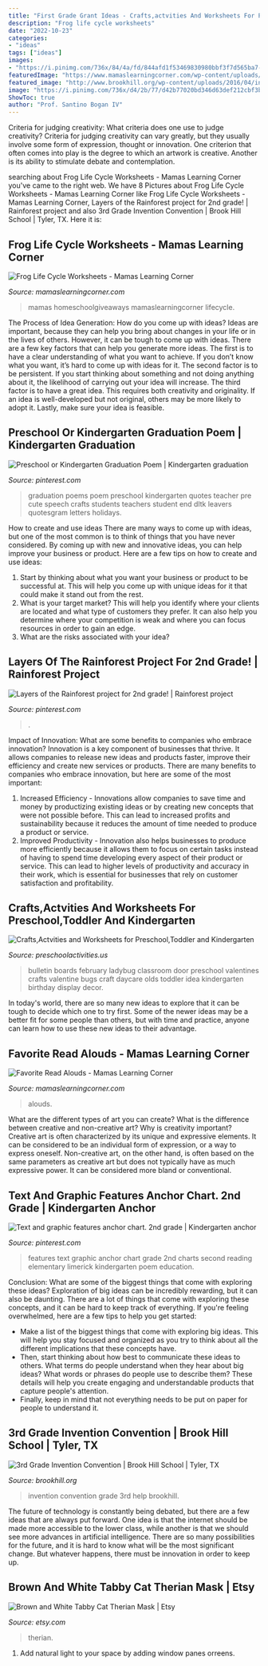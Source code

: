 ```yaml
---
title: "First Grade Grant Ideas - Crafts,actvities And Worksheets For Preschool,toddler And Kindergarten"
description: "Frog life cycle worksheets"
date: "2022-10-23"
categories:
- "ideas"
tags: ["ideas"]
images:
- "https://i.pinimg.com/736x/84/4a/fd/844afd1f53469830980bbf3f7d565ba7--graduation-poems-graduation-crafts.jpg"
featuredImage: "https://www.mamaslearningcorner.com/wp-content/uploads/2016/03/Frog-Life-Cycle-Printable-Packet.jpg"
featured_image: "http://www.brookhill.org/wp-content/uploads/2016/04/invention-conventionta-8.jpg"
image: "https://i.pinimg.com/736x/d4/2b/77/d42b77020bd346d63def212cbf3bab59--text-features-text-and-graphic-features.jpg"
ShowToc: true
author: "Prof. Santino Bogan IV"
---
```



Criteria for judging creativity: What criteria does one use to judge creativity?
Criteria for judging creativity can vary greatly, but they usually involve some form of expression, thought or innovation. One criterion that often comes into play is the degree to which an artwork is creative. Another is its ability to stimulate debate and contemplation.

	

		
searching about Frog Life Cycle Worksheets - Mamas Learning Corner you've came to the right web. We have 8 Pictures about Frog Life Cycle Worksheets - Mamas Learning Corner like Frog Life Cycle Worksheets - Mamas Learning Corner, Layers of the Rainforest project for 2nd grade! | Rainforest project and also 3rd Grade Invention Convention | Brook Hill School | Tyler, TX. Here it is:
		
    
## Frog Life Cycle Worksheets - Mamas Learning Corner

<img loading=lazy src="https://www.mamaslearningcorner.com/wp-content/uploads/2016/03/Frog-Life-Cycle-Printable-Packet.jpg" onerror="this.onerror=null;this.src='https://tse4.mm.bing.net/th?id=OIP.hIW0jSJHqEGVPfk0pNTg_wHaLH&amp;pid=15.1';" alt="Frog Life Cycle Worksheets - Mamas Learning Corner">

_Source: mamaslearningcorner.com_

>mamas homeschoolgiveaways mamaslearningcorner lifecycle. 

	

The Process of Idea Generation: How do you come up with ideas?
Ideas are important, because they can help you bring about changes in your life or in the lives of others. However, it can be tough to come up with ideas. There are a few key factors that can help you generate more ideas. The first is to have a clear understanding of what you want to achieve. If you don’t know what you want, it’s hard to come up with ideas for it. The second factor is to be persistent. If you start thinking about something and not doing anything about it, the likelihood of carrying out your idea will increase. The third factor is to have a great idea. This requires both creativity and originality. If an idea is well-developed but not original, others may be more likely to adopt it. Lastly, make sure your idea is feasible.

    
## Preschool Or Kindergarten Graduation Poem | Kindergarten Graduation

<img loading=lazy src="https://i.pinimg.com/736x/84/4a/fd/844afd1f53469830980bbf3f7d565ba7--graduation-poems-graduation-crafts.jpg" onerror="this.onerror=null;this.src='https://tse4.mm.bing.net/th?id=OIP.5n7E7S7OJrcU4UhM3QN62gAAAA&amp;pid=15.1';" alt="Preschool or Kindergarten Graduation Poem | Kindergarten graduation">

_Source: pinterest.com_

>graduation poems poem preschool kindergarten quotes teacher pre cute speech crafts students teachers student end dltk leavers quotesgram letters holidays. 

	

How to create and use ideas
There are many ways to come up with ideas, but one of the most common is to think of things that you have never considered. By coming up with new and innovative ideas, you can help improve your business or product. Here are a few tips on how to create and use ideas: 
1. Start by thinking about what you want your business or product to be successful at. This will help you come up with unique ideas for it that could make it stand out from the rest. 
2. What is your target market? This will help you identify where your clients are located and what type of customers they prefer. It can also help you determine where your competition is weak and where you can focus resources in order to gain an edge. 
3. What are the risks associated with your idea?

    
## Layers Of The Rainforest Project For 2nd Grade! | Rainforest Project

<img loading=lazy src="https://i.pinimg.com/736x/01/52/cb/0152cb1919efbe173bb1169253f06f8d.jpg" onerror="this.onerror=null;this.src='https://tse2.mm.bing.net/th?id=OIP.IjTdUhZ1FEantn9mCKZDhAHaJ3&amp;pid=15.1';" alt="Layers of the Rainforest project for 2nd grade! | Rainforest project">

_Source: pinterest.com_

>. 

	

Impact of Innovation: What are some benefits to companies who embrace innovation?
Innovation is a key component of businesses that thrive. It allows companies to release new ideas and products faster, improve their efficiency and create new services or products. There are many benefits to companies who embrace innovation, but here are some of the most important: 
1. Increased Efficiency - Innovations allow companies to save time and money by productizing existing ideas or by creating new concepts that were not possible before. This can lead to increased profits and sustainability because it reduces the amount of time needed to produce a product or service. 
2. Improved Productivity - Innovation also helps businesses to produce more efficiently because it allows them to focus on certain tasks instead of having to spend time developing every aspect of their product or service. This can lead to higher levels of productivity and accuracy in their work, which is essential for businesses that rely on customer satisfaction and profitability.

    
## Crafts,Actvities And Worksheets For Preschool,Toddler And Kindergarten

<img loading=lazy src="http://www.preschoolactivities.us/wp-content/uploads/2015/03/ladybug-bulletin-boards.jpg" onerror="this.onerror=null;this.src='https://tse3.mm.bing.net/th?id=OIP.zjtzKqKWQAUPJsOHSYfJPAHaLH&amp;pid=15.1';" alt="Crafts,Actvities and Worksheets for Preschool,Toddler and Kindergarten">

_Source: preschoolactivities.us_

>bulletin boards february ladybug classroom door preschool valentines crafts valentine bugs craft daycare olds toddler idea kindergarten birthday display decor. 

	

In today's world, there are so many new ideas to explore that it can be tough to decide which one to try first. Some of the newer ideas may be a better fit for some people than others, but with time and practice, anyone can learn how to use these new ideas to their advantage.

    
## Favorite Read Alouds - Mamas Learning Corner

<img loading=lazy src="https://www.mamaslearningcorner.com/wp-content/uploads/2015/09/Favorite-Read-Alouds.jpg" onerror="this.onerror=null;this.src='https://tse4.mm.bing.net/th?id=OIP.rq8kB88lVKcDj8YLYgwDoAHaJo&amp;pid=15.1';" alt="Favorite Read Alouds - Mamas Learning Corner">

_Source: mamaslearningcorner.com_

>alouds. 

	

What are the different types of art you can create? What is the difference between creative and non-creative art? Why is creativity important?
Creative art is often characterized by its unique and expressive elements. It can be considered to be an individual form of expression, or a way to express oneself. Non-creative art, on the other hand, is often based on the same parameters as creative art but does not typically have as much expressive power. It can be considered more bland or conventional.

    
## Text And Graphic Features Anchor Chart. 2nd Grade | Kindergarten Anchor

<img loading=lazy src="https://i.pinimg.com/736x/d4/2b/77/d42b77020bd346d63def212cbf3bab59--text-features-text-and-graphic-features.jpg" onerror="this.onerror=null;this.src='https://tse1.mm.bing.net/th?id=OIP.mjRDI1WQKTvLXH-HIiglJwHaNI&amp;pid=15.1';" alt="Text and graphic features anchor chart. 2nd grade | Kindergarten anchor">

_Source: pinterest.com_

>features text graphic anchor chart grade 2nd charts second reading elementary limerick kindergarten poem education. 

	

Conclusion: What are some of the biggest things that come with exploring these ideas?
Exploration of big ideas can be incredibly rewarding, but it can also be daunting. There are a lot of things that come with exploring these concepts, and it can be hard to keep track of everything. If you're feeling overwhelmed, here are a few tips to help you get started: 
- Make a list of the biggest things that come with exploring big ideas. This will help you stay focused and organized as you try to think about all the different implications that these concepts have. 
- Then, start thinking about how best to communicate these ideas to others. What terms do people understand when they hear about big ideas? What words or phrases do people use to describe them? These details will help you create engaging and understandable products that capture people's attention. 
- Finally, keep in mind that not everything needs to be put on paper for people to understand it.

    
## 3rd Grade Invention Convention | Brook Hill School | Tyler, TX

<img loading=lazy src="http://www.brookhill.org/wp-content/uploads/2016/04/invention-conventionta-8.jpg" onerror="this.onerror=null;this.src='https://tse3.mm.bing.net/th?id=OIP.kfzhc5hLlZI0JRHy9h8SqQHaLH&amp;pid=15.1';" alt="3rd Grade Invention Convention | Brook Hill School | Tyler, TX">

_Source: brookhill.org_

>invention convention grade 3rd help brookhill. 

	

The future of technology is constantly being debated, but there are a few ideas that are always put forward. One idea is that the internet should be made more accessible to the lower class, while another is that we should see more advances in artificial intelligence. There are so many possibilities for the future, and it is hard to know what will be the most significant change. But whatever happens, there must be innovation in order to keep up.

    
## Brown And White Tabby Cat Therian Mask | Etsy

<img loading=lazy src="https://i.etsystatic.com/25579072/r/il/fe42cc/3319351653/il_1588xN.3319351653_axdp.jpg" onerror="this.onerror=null;this.src='https://tse1.mm.bing.net/th?id=OIP.Dfw9o1nnObnnTn67eMvDdgHaNL&amp;pid=15.1';" alt="Brown and White Tabby Cat Therian Mask | Etsy">

_Source: etsy.com_

>therian. 

	

1. Add natural light to your space by adding window panes orreens.


